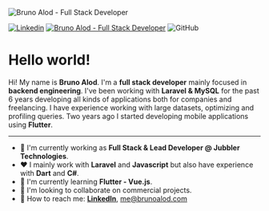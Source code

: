 ![Bruno Alod - Full Stack Developer](https://i.ibb.co/6mR9dkf/Opera-Instant-nea-2022-06-14-160611-brunoalod-com.png)

<div align="left">
  <a href="https://www.linkedin.com/in/bruno-alod/" target="_blank"><img src="https://img.shields.io/badge/@brunoalod--grey?logo=linkedin&style=for-the-badge" alt="Linkedin" /></a> 
  <a href="https://brunoalod.com/" target="_blank"><img src="https://img.shields.io/badge/brunoalod.com-Full Stack Developer-grey?style=for-the-badge" alt="Bruno Alod - Full Stack Developer" /></a> 
  <img alt="GitHub" src="https://img.shields.io/github/license/brunoalod/brunoalod?color=green&style=for-the-badge">
</div>

# Hello world!

Hi! My name is **Bruno Alod**. I'm a **full stack developer** mainly focused in **backend engineering**. I've been working with **Laravel & MySQL** for the past 6 years developing all kinds of applications both for companies and freelancing. I have experience working with large datasets, optimizing and profiling queries. Two years ago I started developing mobile applications using **Flutter**.

---
- 🔭 I'm currently working as **Full Stack & Lead Developer @ Jubbler Technologies**.
- ❤ I mainly work with **Laravel** and **Javascript** but also have experience with **Dart** and **C#**.
- 🌱 I'm currently learning **Flutter - Vue.js**.
- 👯 I'm looking to collaborate on commercial projects.
- 💬 How to reach me: **[LinkedIn](https://www.linkedin.com/in/bruno-alod/)**, me@brunoalod.com
